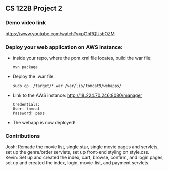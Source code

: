 ## CS 122B Project 2

### Demo video link

https://www.youtube.com/watch?v=pGhRQUsbOZM

### Deploy your web application on AWS instance:

 -  inside your repo, where the pom.xml file locates, build the war file:
    ```
    mvn package
    ```
 -  Deploy the .war file:
    ```
    sudo cp ./target/*.war /var/lib/tomcat9/webapps/
    ```
 -  Link to the AWS instance: http://18.224.70.246:8080/manager
    ```
    Credentials:
    User: tomcat
    Password: pass
    ```
 -  The webapp is now deployed!

### Contributions

Josh: Remade the movie list, single star, single movie pages and servlets, set up the genre/order servlets, set up front-end styling on style.css.  
Kevin: Set up and created the index, cart, browse, confirm, and login pages, set up and created the index, login, movie-list, and payment servlets. 
